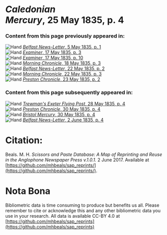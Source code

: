 # *Caledonian Mercury*, 25 May 1835, p. 4  
  
### Content from this page previously appeared in:  
![Hand](http://scissorsandpaste.net/wp-content/uploads/2017/06/smallhandpointer.png) [*Belfast News-Letter*, 5 May 1835, p. 1](https://mhbeals.github.io/sap_html/Belfast-News-Letter/Belfast-News-Letter-5-May-1835-p-1)  
![Hand](http://scissorsandpaste.net/wp-content/uploads/2017/06/smallhandpointer.png) [*Examiner*, 17 May 1835, p. 3](https://mhbeals.github.io/sap_html/Examiner/Examiner-17-May-1835-p-3)  
![Hand](http://scissorsandpaste.net/wp-content/uploads/2017/06/smallhandpointer.png) [*Examiner*, 17 May 1835, p. 10](https://mhbeals.github.io/sap_html/Examiner/Examiner-17-May-1835-p-10)  
![Hand](http://scissorsandpaste.net/wp-content/uploads/2017/06/smallhandpointer.png) [*Morning Chronicle*, 18 May 1835, p. 3](https://mhbeals.github.io/sap_html/Morning-Chronicle/Morning-Chronicle-18-May-1835-p-3)  
![Hand](http://scissorsandpaste.net/wp-content/uploads/2017/06/smallhandpointer.png) [*Belfast News-Letter*, 22 May 1835, p. 2](https://mhbeals.github.io/sap_html/Belfast-News-Letter/Belfast-News-Letter-22-May-1835-p-2)  
![Hand](http://scissorsandpaste.net/wp-content/uploads/2017/06/smallhandpointer.png) [*Morning Chronicle*, 22 May 1835, p. 3](https://mhbeals.github.io/sap_html/Morning-Chronicle/Morning-Chronicle-22-May-1835-p-3)  
![Hand](http://scissorsandpaste.net/wp-content/uploads/2017/06/smallhandpointer.png) [*Preston Chronicle*, 23 May 1835, p. 2](https://mhbeals.github.io/sap_html/Preston-Chronicle/Preston-Chronicle-23-May-1835-p-2)  
  
### Content from this page subsequently appeared in:  
![Hand](http://scissorsandpaste.net/wp-content/uploads/2017/06/smallhandpointer.png) [*Trewman's Exeter Flying Post*, 28 May 1835, p. 4](https://mhbeals.github.io/sap_html/Trewman's-Exeter-Flying-Post/Trewman's-Exeter-Flying-Post-28-May-1835-p-4)  
![Hand](http://scissorsandpaste.net/wp-content/uploads/2017/06/smallhandpointer.png) [*Preston Chronicle*, 30 May 1835, p. 4](https://mhbeals.github.io/sap_html/Preston-Chronicle/Preston-Chronicle-30-May-1835-p-4)  
![Hand](http://scissorsandpaste.net/wp-content/uploads/2017/06/smallhandpointer.png) [*Bristol Mercury*, 30 May 1835, p. 4](https://mhbeals.github.io/sap_html/Bristol-Mercury/Bristol-Mercury-30-May-1835-p-4)  
![Hand](http://scissorsandpaste.net/wp-content/uploads/2017/06/smallhandpointer.png) [*Belfast News-Letter*, 2 June 1835, p. 4](https://mhbeals.github.io/sap_html/Belfast-News-Letter/Belfast-News-Letter-2-June-1835-p-4)  


# Citation: 

Beals. M. H. *Scissors and Paste Database: A Map of Reprinting and Reuse in the Anglophone Newspaper Press v.1.0.1.* 2 June 2017. Available at [https://github.com/mhbeals/sap_reprints/](https://github.com/mhbeals/sap_reprints/). 

# Nota Bona

Bibliometric data is time consuming to produce but benefits us all. Please remember to cite or acknowledge this and any other bibliometric data you use in your research. All data is available CC-BY 4.0 at [https://github.com/mhbeals/sap_reprints](https://github.com/mhbeals/sap_reprints)